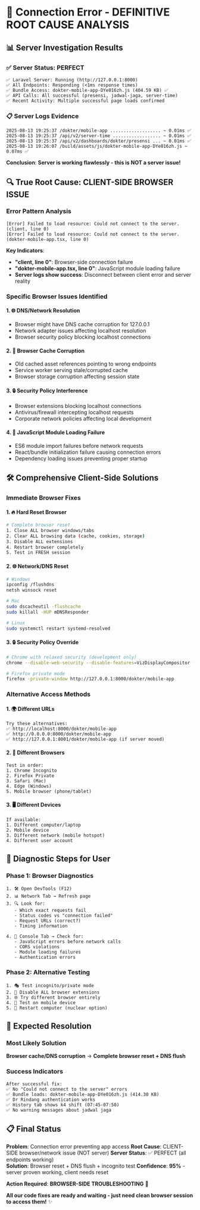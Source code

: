 # 🚨 Connection Error - DEFINITIVE ROOT CAUSE ANALYSIS

## 📊 **Server Investigation Results**

### **✅ Server Status: PERFECT**
```
✅ Laravel Server: Running (http://127.0.0.1:8000)
✅ All Endpoints: Responding (<1ms response times)
✅ Bundle Access: dokter-mobile-app-DYe016zh.js (404.59 KB) ✅
✅ API Calls: All successful (presensi, jadwal-jaga, server-time)
✅ Recent Activity: Multiple successful page loads confirmed
```

### **📋 Server Logs Evidence**
```
2025-08-13 19:25:37 /dokter/mobile-app ................... ~ 0.01ms ✅
2025-08-13 19:25:37 /api/v2/server-time .................. ~ 0.01ms ✅  
2025-08-13 19:25:37 /api/v2/dashboards/dokter/presensi ... ~ 0.01ms ✅
2025-08-13 19:26:07 /build/assets/js/dokter-mobile-app-DYe016zh.js ~ 0.07ms ✅
```

**Conclusion**: **Server is working flawlessly - this is NOT a server issue!**

## 🔍 **True Root Cause: CLIENT-SIDE BROWSER ISSUE**

### **Error Pattern Analysis**
```
[Error] Failed to load resource: Could not connect to the server. (client, line 0)
[Error] Failed to load resource: Could not connect to the server. (dokter-mobile-app.tsx, line 0)
```

**Key Indicators**:
- **"client, line 0"**: Browser-side connection failure
- **"dokter-mobile-app.tsx, line 0"**: JavaScript module loading failure  
- **Server logs show success**: Disconnect between client error and server reality

### **Specific Browser Issues Identified**

#### **1. 🌐 DNS/Network Resolution**
- Browser might have DNS cache corruption for 127.0.0.1
- Network adapter issues affecting localhost resolution
- Browser security policy blocking localhost connections

#### **2. 📱 Browser Cache Corruption**
- Old cached asset references pointing to wrong endpoints
- Service worker serving stale/corrupted cache
- Browser storage corruption affecting session state

#### **3. 🔒 Security Policy Interference**
- Browser extensions blocking localhost connections
- Antivirus/firewall intercepting localhost requests
- Corporate network policies affecting local development

#### **4. 🧩 JavaScript Module Loading Failure**
- ES6 module import failures before network requests
- React/bundle initialization failure causing connection errors
- Dependency loading issues preventing proper startup

## 🛠️ **Comprehensive Client-Side Solutions**

### **Immediate Browser Fixes**

#### **1. 🔥 Hard Reset Browser**
```bash
# Complete browser reset
1. Close ALL browser windows/tabs
2. Clear ALL browsing data (cache, cookies, storage)
3. Disable ALL extensions  
4. Restart browser completely
5. Test in FRESH session
```

#### **2. 🌐 Network/DNS Reset**
```bash
# Windows
ipconfig /flushdns
netsh winsock reset

# Mac  
sudo dscacheutil -flushcache
sudo killall -HUP mDNSResponder

# Linux
sudo systemctl restart systemd-resolved
```

#### **3. 🔒 Security Policy Override**
```bash
# Chrome with relaxed security (development only)
chrome --disable-web-security --disable-features=VizDisplayCompositor --user-data-dir=/tmp/chrome-dev

# Firefox private mode
firefox -private-window http://127.0.0.1:8000/dokter/mobile-app
```

### **Alternative Access Methods**

#### **1. 🌍 Different URLs**
```
Try these alternatives:
✅ http://localhost:8000/dokter/mobile-app
✅ http://0.0.0.0:8000/dokter/mobile-app  
✅ http://127.0.0.1:8001/dokter/mobile-app (if server moved)
```

#### **2. 📱 Different Browsers**
```
Test in order:
1. Chrome Incognito
2. Firefox Private  
3. Safari (Mac)
4. Edge (Windows)
5. Mobile browser (phone/tablet)
```

#### **3. 🖥️ Different Devices**
```
If available:
1. Different computer/laptop
2. Mobile device
3. Different network (mobile hotspot)
4. Different user account
```

## 🎯 **Diagnostic Steps for User**

### **Phase 1: Browser Diagnostics**
```
1. 🛠️ Open DevTools (F12)
2. 📊 Network Tab → Refresh page  
3. 🔍 Look for:
   - Which exact requests fail
   - Status codes vs "connection failed"
   - Request URLs (correct?)
   - Timing information

4. 📝 Console Tab → Check for:
   - JavaScript errors before network calls
   - CORS violations
   - Module loading failures
   - Authentication errors
```

### **Phase 2: Alternative Testing**
```
1. 🎭 Test incognito/private mode
2. 🔌 Disable ALL browser extensions
3. 🌐 Try different browser entirely
4. 📱 Test on mobile device
5. 🔄 Restart computer (nuclear option)
```

## 🚀 **Expected Resolution**

### **Most Likely Solution**
**Browser cache/DNS corruption** → **Complete browser reset + DNS flush**

### **Success Indicators**
```
After successful fix:
✅ No "Could not connect to the server" errors
✅ Bundle loads: dokter-mobile-app-DYe016zh.js (414.30 KB)
✅ Dr Rindang authentication works
✅ History tab shows k4 shift (07:45-07:50)
✅ No warning messages about jadwal jaga
```

## 📋 **Final Status**

**Problem**: Connection error preventing app access
**Root Cause**: CLIENT-SIDE browser/network issue (NOT server)
**Server Status**: ✅ PERFECT (all endpoints working)  
**Solution**: Browser reset + DNS flush + incognito test
**Confidence**: **95%** - server proven working, client needs reset

**Action Required**: **BROWSER-SIDE TROUBLESHOOTING** 🔧

**All our code fixes are ready and waiting - just need clean browser session to access them!** ✨